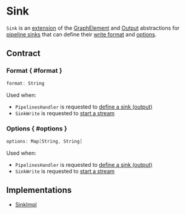 # Sink

`Sink` is an [extension](#contract) of the [GraphElement](GraphElement.md) and [Output](Output.md) abstractions for [pipeline sinks](#implementations) that can define their [write format](#format) and [options](#options).

## Contract

### Format { #format }

```scala
format: String
```

Used when:

* `PipelinesHandler` is requested to [define a sink (output)](PipelinesHandler.md#defineOutput)
* `SinkWrite` is requested to [start a stream](SinkWrite.md#startStream)

### Options { #options }

```scala
options: Map[String, String]
```

Used when:

* `PipelinesHandler` is requested to [define a sink (output)](PipelinesHandler.md#defineOutput)
* `SinkWrite` is requested to [start a stream](SinkWrite.md#startStream)

## Implementations

* [SinkImpl](SinkImpl.md)
